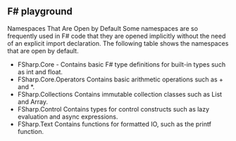 ## F# playground

Namespaces That Are Open by Default
Some namespaces are so frequently used in F# code that they are opened implicitly without the need of an explicit import declaration. The following table shows the namespaces that are open by default.

- FSharp.Core - Contains basic F# type definitions for built-in types such as int and float.
- FSharp.Core.Operators Contains basic arithmetic operations such as + and \*.
- FSharp.Collections Contains immutable collection classes such as List and Array.
- FSharp.Control Contains types for control constructs such as lazy evaluation and async expressions.
- FSharp.Text Contains functions for formatted IO, such as the printf function.
